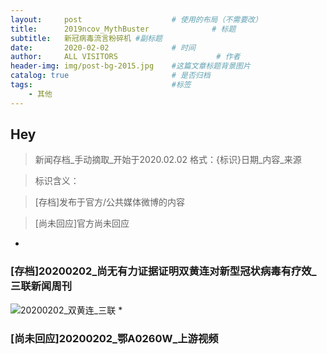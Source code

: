 ```yaml
---
layout:     post                    # 使用的布局（不需要改）
title:      2019ncov_MythBuster              # 标题 
subtitle:   新冠病毒流言粉碎机 #副标题
date:       2020-02-02              # 时间
author:     ALL VISITORS                      # 作者
header-img: img/post-bg-2015.jpg    #这篇文章标题背景图片
catalog: true                       # 是否归档
tags:                               #标签
    - 其他
---
```


## Hey
>新闻存档_手动摘取_开始于2020.02.02
格式：{标识}日期_内容_来源

>标识含义：

>[存档]发布于官方/公共媒体微博的内容

>[尚未回应]官方尚未回应

* 
### [存档]20200202_尚无有力证据证明双黄连对新型冠状病毒有疗效_三联新闻周刊
![20200202_双黄连_三联](https://share.getcloudapp.com/04ugX77d)
* 
### [尚未回应]20200202_鄂A0260W_上游视频



